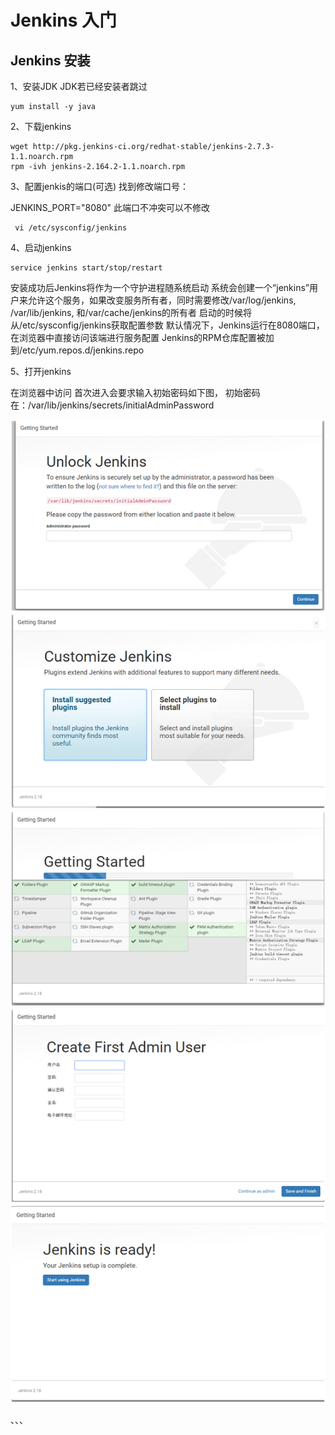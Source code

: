 # Jenkins 入门 
## Jenkins 安装
1、安装JDK
JDK若已经安装者跳过
```
yum install -y java
```
2、下载jenkins
```
wget http://pkg.jenkins-ci.org/redhat-stable/jenkins-2.7.3-1.1.noarch.rpm
rpm -ivh jenkins-2.164.2-1.1.noarch.rpm
```

3、配置jenkis的端口(可选)
找到修改端口号：

JENKINS_PORT="8080"  此端口不冲突可以不修改 

```
 vi /etc/sysconfig/jenkins
```


4、启动jenkins
```
service jenkins start/stop/restart
```
安装成功后Jenkins将作为一个守护进程随系统启动
系统会创建一个“jenkins”用户来允许这个服务，如果改变服务所有者，同时需要修改/var/log/jenkins, /var/lib/jenkins, 和/var/cache/jenkins的所有者
启动的时候将从/etc/sysconfig/jenkins获取配置参数
默认情况下，Jenkins运行在8080端口，在浏览器中直接访问该端进行服务配置
Jenkins的RPM仓库配置被加到/etc/yum.repos.d/jenkins.repo

5、打开jenkins 

在浏览器中访问 
首次进入会要求输入初始密码如下图， 
初始密码在：/var/lib/jenkins/secrets/initialAdminPassword 

![jenkins-1.png](https://github.com/glc666/jenkins/blob/master/jenkins-1.png "jenkins-1.png")
![jenkins-2.png](https://github.com/glc666/jenkins/blob/master/jenkins-2.png "jenkins-2.png")
![jenkins-3.png](https://github.com/glc666/jenkins/blob/master/jenkins-3.png "jenkins-3.png")
![jenkins-4.png](https://github.com/glc666/jenkins/blob/master/jenkins-4.png "jenkins-4.png")
![jenkins-5.png](https://github.com/glc666/jenkins/blob/master/jenkins-5.png "jenkins-5.png")


、、、
